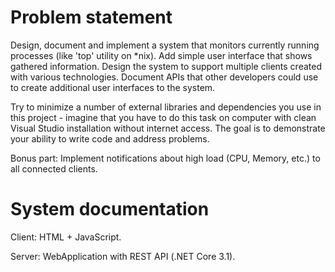 # Problem statement

Design, document and implement a system that monitors currently running processes (like 'top' utility on *nix). Add simple user interface that shows gathered information. Design the system to support multiple clients created with various technologies. Document APIs that other developers could use to create additional user interfaces to the system.

Try to minimize a number of external libraries and dependencies you use in this project - imagine that you have to do this task on computer with clean Visual Studio installation without internet access. The goal is to demonstrate your ability to write code and address problems.

Bonus part: Implement notifications about high load (CPU, Memory, etc.) to all connected clients. 


# System documentation

Client: HTML + JavaScript. 

Server: WebApplication with REST API (.NET Core 3.1).


